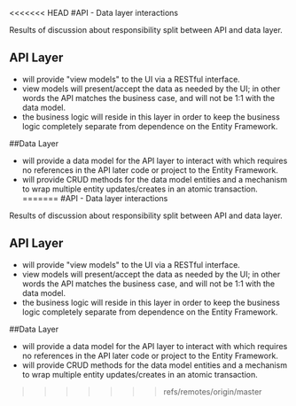 <<<<<<< HEAD
﻿#API - Data layer interactions

Results of discussion about responsibility split between API and data layer.

## API Layer
- will provide "view models" to the UI via a RESTful interface.
- view models will present/accept the data as needed by the UI; in other words the API matches the business case, and will not be 1:1 with the data model.
- the business logic will reside in this layer in order to keep the business logic completely separate from dependence on the Entity Framework.

##Data Layer
- will provide a data model for the API layer to interact with which requires no references in the API later code or project to the Entity Framework.
- will provide CRUD methods for the data model entities and a mechanism to wrap multiple entity updates/creates in an atomic transaction.
=======
﻿#API - Data layer interactions

Results of discussion about responsibility split between API and data layer.

## API Layer
- will provide "view models" to the UI via a RESTful interface.
- view models will present/accept the data as needed by the UI; in other words the API matches the business case, and will not be 1:1 with the data model.
- the business logic will reside in this layer in order to keep the business logic completely separate from dependence on the Entity Framework.

##Data Layer
- will provide a data model for the API layer to interact with which requires no references in the API later code or project to the Entity Framework.
- will provide CRUD methods for the data model entities and a mechanism to wrap multiple entity updates/creates in an atomic transaction.
>>>>>>> refs/remotes/origin/master
